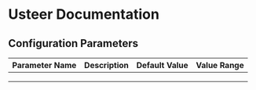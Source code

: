 # Usteer Documentation

## Configuration Parameters

| Parameter Name | Description | Default Value | Value Range |
|----------------|-------------|---------------|-------------|
|   |   |   |   |   |
|   |   |   |   |   |
|   |   |   |   |   |